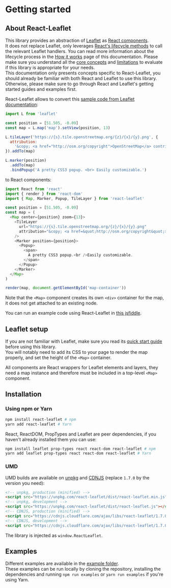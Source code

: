 # Getting started

## About React-Leaflet

This library provides an abstraction of [Leaflet](http://leafletjs.com/) as
[React components](https://facebook.github.io/react/).\
It does not replace Leaflet, only leverages [React's lifecycle methods](https://facebook.github.io/react/docs/component-specs.html#lifecycle-methods)
to call the relevant Leaflet handlers. You can read more information about the lifecycle
process in the [How it works](How%20it%20works.md) page of this documentation. Please
make sure you understand all the [core concepts](How%20it%20works.md#core-concepts)
and [limitations](How%20it%20works.md#limitations) to evaluate if this library is
appropriate for your needs.\
This documentation only presents concepts specific to React-Leaflet, you should
already be familiar with both React and Leaflet to use this library. Otherwise,
please make sure to go through React and Leaflet's getting started guides and
examples first.

React-Leaflet allows to convert this
[sample code from Leaflet documentation](http://leafletjs.com/):

```js
import L from 'leaflet'

const position = [51.505, -0.09]
const map = L.map('map').setView(position, 13)

L.tileLayer('https://{s}.tile.openstreetmap.org/{z}/{x}/{y}.png', {
  attribution:
    '&copy; <a href="http://osm.org/copyright">OpenStreetMap</a> contributors',
}).addTo(map)

L.marker(position)
  .addTo(map)
  .bindPopup('A pretty CSS3 popup. <br> Easily customizable.')
```

to React components:

```js
import React from 'react'
import { render } from 'react-dom'
import { Map, Marker, Popup, TileLayer } from 'react-leaflet'

const position = [51.505, -0.09]
const map = (
  <Map center={position} zoom={13}>
    <TileLayer
      url="https://{s}.tile.openstreetmap.org/{z}/{x}/{y}.png"
      attribution="&copy; <a href=&quot;http://osm.org/copyright&quot;>OpenStreetMap</a> contributors"
    />
    <Marker position={position}>
      <Popup>
        <span>
          A pretty CSS3 popup.<br />Easily customizable.
        </span>
      </Popup>
    </Marker>
  </Map>
)

render(map, document.getElementById('map-container'))
```

Note that the `<Map>` component creates its own `<div>` container for the map,
it does not get attached to an existing node.

You can run an example code using React-Leaflet in
[this jsfiddle](https://jsfiddle.net/paul_lecam/q2v7t59h/).

## Leaflet setup

If you are not familiar with Leaflet, make sure you read its
[quick start guide](http://leafletjs.com/examples/quick-start/) before using
this library.\
You will notably need to add its CSS to your page to render the map properly, and
set the height of the `<Map>` container.

All components are React wrappers for Leaflet elements and layers, they need a
map instance and therefore must be included in a top-level `<Map>` component.

## Installation

### Using npm or Yarn

```bash
npm install react-leaflet # npm
yarn add react-leaflet # Yarn
```

React, ReactDOM, PropTypes and Leaflet are peer dependencies, if you haven't
already installed them you can use:

```bash
npm install leaflet prop-types react react-dom react-leaflet # npm
yarn add leaflet prop-types react react-dom react-leaflet # Yarn
```

### UMD

UMD builds are available on [unpkg](https://unpkg.com/) and
[CDNJS](https://cdnjs.com/libraries/react-leaflet) (replace `1.7.0` by the
version you need):

```html
<!-- unpkg, production (minified) -->
<script src="https://unpkg.com/react-leaflet/dist/react-leaflet.min.js"></script>
<!-- unpkg, development -->
<script src="https://unpkg.com/react-leaflet/dist/react-leaflet.js"></script>
<!-- CDNJS, production (minified) -->
<script src="https://cdnjs.cloudflare.com/ajax/libs/react-leaflet/1.7.0/react-leaflet.min.js"></script>
<!-- CDNJS, development -->
<script src="https://cdnjs.cloudflare.com/ajax/libs/react-leaflet/1.7.0/react-leaflet.js"></script>
```

The library is injected as `window.ReactLeaflet`.

## Examples

Different examples are available in the [example folder](../example).\
These examples can be run locally by cloning the repository, installing the dependencies
and running `npm run examples` or `yarn run examples` if you're using Yarn.

